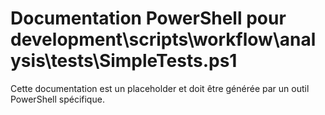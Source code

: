 # Documentation PowerShell pour development\scripts\workflow\analysis\tests\SimpleTests.ps1

Cette documentation est un placeholder et doit être générée par un outil PowerShell spécifique.
